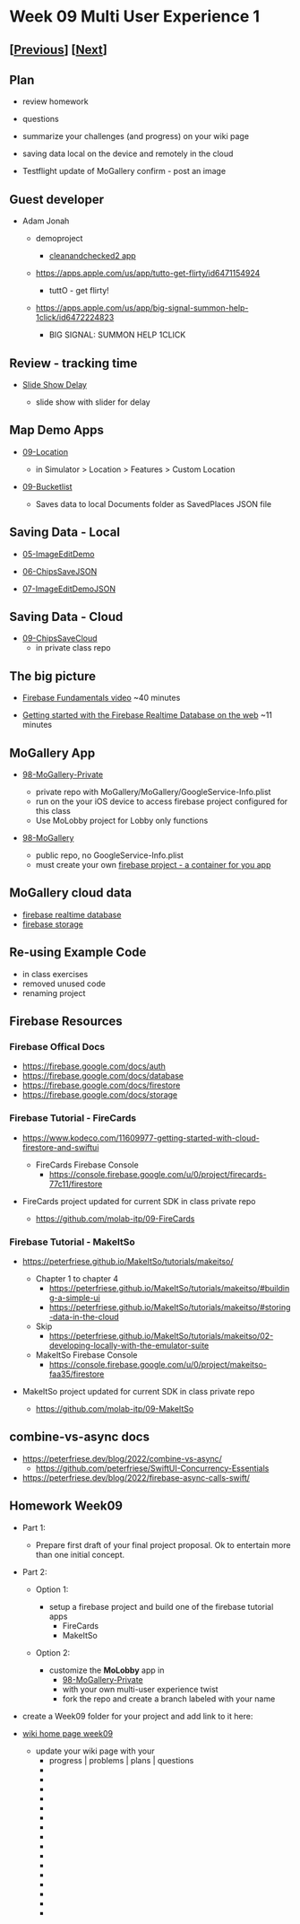 # Week 09 Multi User Experience 1

## [[Previous](./08_video.md)] [[Next](./10_multi.md)]

## Plan

- review homework

- questions

- summarize your challenges (and progress) on your wiki page

- saving data local on the device and remotely in the cloud

- Testflight update of MoGallery confirm - post an image

## Guest developer

- Adam Jonah

  - demoproject

    - [cleanandchecked2 app](https://github.com/supertutorai/demoproject)

  - https://apps.apple.com/us/app/tutto-get-flirty/id6471154924

    - tuttO - get flirty!

  - https://apps.apple.com/us/app/big-signal-summon-help-1click/id6472224823
    - BIG SIGNAL: SUMMON HELP 1CLICK

## Review - tracking time

- [Slide Show Delay](https://github.com/molab-itp/09-SlideShowDelay)

  - slide show with slider for delay

<!-- - [CaptureRecorder](https://github.com/jht9629-nyu/CaptureRecorder.git)
  - apply core image filters to live video stream from camera
  - record button to save video to Photo library
  - minminal ObservableObject Model
  - no need for Combine! -->

## Map Demo Apps

- [09-Location](https://github.com/molab-itp/09-Location)

  - in Simulator > Location > Features > Custom Location

- [09-Bucketlist](https://github.com/molab-itp/09-Bucketlist)

  - Saves data to local Documents folder as SavedPlaces JSON file

## Saving Data - Local

- [05-ImageEditDemo](https://github.com/molab-itp/05-ImageEditDemo)

- [06-ChipsSaveJSON](https://github.com/molab-itp/06-ChipsSaveJSON)

- [07-ImageEditDemoJSON](https://github.com/molab-itp/07-ImageEditDemoJSON)

## Saving Data - Cloud

- [09-ChipsSaveCloud](https://github.com/molab-itp/09-ChipsSaveCloud)
  - in private class repo

## The big picture

- [Firebase Fundamentals video](https://www.youtube.com/watch?v=p9pgI3Mg-So&list=PLl-K7zZEsYLnfwBe4WgEw9ao0J0N1LYDR&index=7) ~40 minutes

- [Getting started with the Firebase Realtime Database on the web](https://www.youtube.com/watch?v=pP7quzFmWBY) ~11 minutes

## MoGallery App

- [98-MoGallery-Private](https://github.com/molab-itp/98-MoGallery-Private)

  - private repo with MoGallery/MoGallery/GoogleService-Info.plist
  - run on the your iOS device to access firebase project configured for this class
  - Use MoLobby project for Lobby only functions

- [98-MoGallery](https://github.com/molab-itp/98-MoGallery)
  - public repo, no GoogleService-Info.plist
  - must create your own [firebase project - a container for you app](https://firebase.google.com/)

## MoGallery cloud data

- [firebase realtime database](https://console.firebase.google.com/u/0/project/molab-485f5/database/molab-485f5-default-rtdb/data/~2Fmo-1)
- [firebase storage](https://console.firebase.google.com/u/0/project/molab-485f5/storage/molab-485f5.appspot.com/files/~2F-mo~2Fmo-1)

## Re-using Example Code

- in class exercises
- removed unused code
- renaming project

## Firebase Resources

### Firebase Offical Docs

- https://firebase.google.com/docs/auth
- https://firebase.google.com/docs/database
- https://firebase.google.com/docs/firestore
- https://firebase.google.com/docs/storage

### Firebase Tutorial - FireCards

- https://www.kodeco.com/11609977-getting-started-with-cloud-firestore-and-swiftui

  - FireCards Firebase Console
    - https://console.firebase.google.com/u/0/project/firecards-77c11/firestore

- FireCards project updated for current SDK in class private repo
  - https://github.com/molab-itp/09-FireCards

### Firebase Tutorial - MakeItSo

- https://peterfriese.github.io/MakeItSo/tutorials/makeitso/

  - Chapter 1 to chapter 4
    - https://peterfriese.github.io/MakeItSo/tutorials/makeitso/#building-a-simple-ui
    - https://peterfriese.github.io/MakeItSo/tutorials/makeitso/#storing-data-in-the-cloud
  - Skip
    - https://peterfriese.github.io/MakeItSo/tutorials/makeitso/02-developing-locally-with-the-emulator-suite
  - MakeItSo Firebase Console
    - https://console.firebase.google.com/u/0/project/makeitso-faa35/firestore

- MakeItSo project updated for current SDK in class private repo
  - https://github.com/molab-itp/09-MakeItSo

## combine-vs-async docs

- https://peterfriese.dev/blog/2022/combine-vs-async/
  - https://github.com/peterfriese/SwiftUI-Concurrency-Essentials
- https://peterfriese.dev/blog/2022/firebase-async-calls-swift/

## Homework Week09

- Part 1:

  - Prepare first draft of your final project proposal. Ok to entertain more than one initial concept.

- Part 2:

  - Option 1:

    - setup a firebase project and build one of the firebase tutorial apps
      - FireCards
      - MakeItSo

  - Option 2:

    - customize the **MoLobby** app in
      - [98-MoGallery-Private](https://github.com/molab-itp/98-MoGallery-Private)
      - with your own multi-user experience twist
      - fork the repo and create a branch labeled with your name

- create a Week09 folder for your project and add link to it here:

- [wiki home page week09](https://github.com/molab-itp/content-2025-09/wiki#week-09-homework)

  - update your wiki page with your
    - progress | problems | plans | questions
    -
    -
    -
    -
    -
    -
    -
    -
    -
    -
    -
    -
    -
    -
    -
    -
